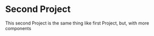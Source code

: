 # Second Project

This second Project is the same thing like first Project, but, with more components